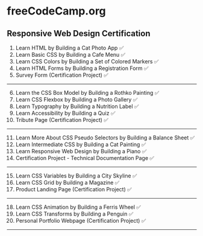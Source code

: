 # freeCodeCamp.org

## Responsive Web Design Certification

1.  Learn HTML by Building a Cat Photo App ✅
2.  Learn Basic CSS by Building a Cafe Menu ✅
3.  Learn CSS Colors by Building a Set of Colored Markers ✅
4.  Learn HTML Forms by Building a Registration Form ✅
5.  Survey Form (Certification Project) ✅

---

6.  Learn the CSS Box Model by Building a Rothko Painting ✅
7.  Learn CSS Flexbox by Building a Photo Gallery ✅
8.  Learn Typography by Building a Nutrition Label ✅
9.  Learn Accessibility by Building a Quiz ✅
10. Tribute Page (Certification Project) ✅

---

11. Learn More About CSS Pseudo Selectors by Building a Balance Sheet ✅
12. Learn Intermediate CSS by Building a Cat Painting ✅
13. Learn Responsive Web Design by Building a Piano ✅
14. Certification Project - Technical Documentation Page ✅

---

15. Learn CSS Variables by Building a City Skyline ✅
16. Learn CSS Grid by Building a Magazine ✅
17. Product Landing Page (Certification Project) ✅

---

18. Learn CSS Animation by Building a Ferris Wheel ✅
19. Learn CSS Transforms by Building a Penguin ✅
20. Personal Portfolio Webpage (Certification Project) ✅

---

